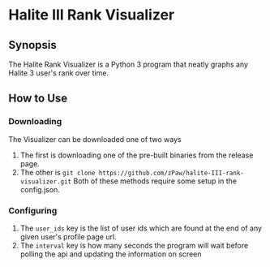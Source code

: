 # Halite III Rank Visualizer
## Synopsis
The Halite Rank Visualizer is a Python 3 program that neatly graphs any Halite 3 user's rank over time.
## How to Use
### Downloading
The Visualizer can be downloaded one of two ways
1. The first is downloading one of the pre-built binaries from the release page.
2. The other is `git clone https://github.com/zPaw/halite-III-rank-visualizer.git` 
Both of these methods require some setup in the config.json.
### Configuring
1. The `user_ids` key is the list of user ids which are found at the end of any given user's profile page url.
2. The `interval` key is how many seconds the program will wait before polling the api and updating the information on screen
